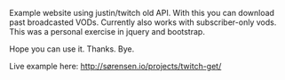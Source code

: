 Example website using justin/twitch old API.
With this you can download past broadcasted VODs. Currently also works with subscriber-only vods.
This was a personal exercise in jquery and bootstrap.

Hope you can use it. Thanks. Bye.

Live example here:
http://sørensen.io/projects/twitch-get/
